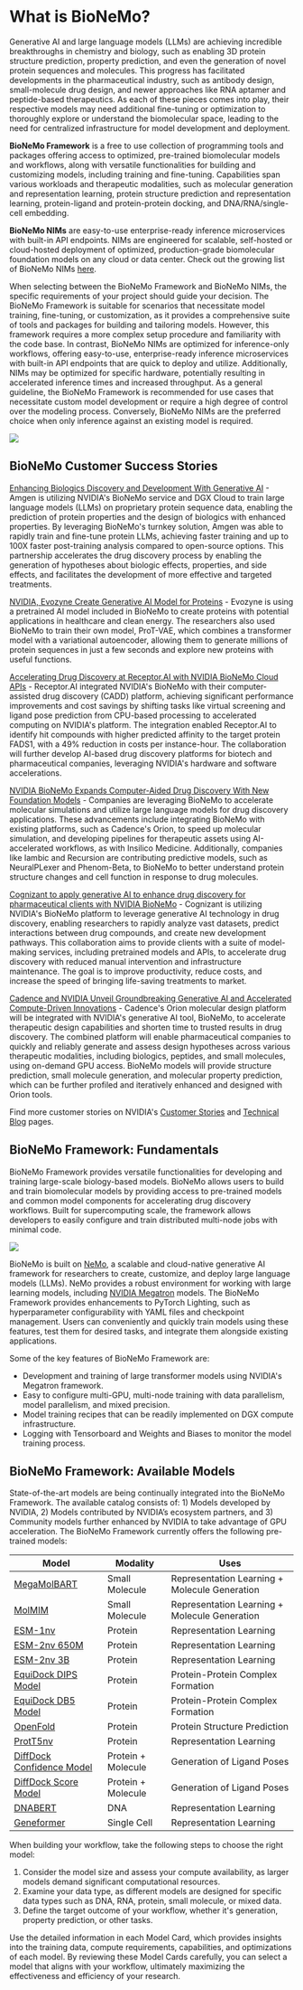 # What is BioNeMo?

Generative AI and large language models (LLMs) are achieving incredible breakthroughs in chemistry and biology, such as enabling 3D protein structure prediction, property prediction, and even the generation of novel protein sequences and molecules. This progress has facilitated developments in the pharmaceutical industry, such as antibody design, small-molecule drug design, and newer approaches like RNA aptamer and peptide-based therapeutics. As each of these pieces comes into play, their respective models may need additional fine-tuning or optimization to thoroughly explore or understand the biomolecular space, leading to the need for centralized infrastructure for model development and deployment.

**BioNeMo Framework** is a free to use collection of programming tools and packages offering access to optimized, pre-trained biomolecular models and workflows, along with versatile functionalities for building and customizing models, including training and fine-tuning. Capabilities span various workloads and therapeutic modalities, such as molecular generation and representation learning, protein structure prediction and representation learning, protein-ligand and protein-protein docking, and DNA/RNA/single-cell embedding.

**BioNeMo NIMs** are easy-to-use enterprise-ready inference microservices with built-in API endpoints. NIMs are engineered for scalable, self-hosted or cloud-hosted deployment of optimized, production-grade biomolecular foundation models on any cloud or data center. Check out the growing list of BioNeMo NIMs [here](https://build.nvidia.com/explore/biology).

When selecting between the BioNeMo Framework and BioNeMo NIMs, the specific requirements of your project should guide your decision. The BioNeMo Framework is suitable for scenarios that necessitate model training, fine-tuning, or customization, as it provides a comprehensive suite of tools and packages for building and tailoring models. However, this framework requires a more complex setup procedure and familiarity with the code base. In contrast, BioNeMo NIMs are optimized for inference-only workflows, offering easy-to-use, enterprise-ready inference microservices with built-in API endpoints that are quick to deploy and utilize. Additionally, NIMs may be optimized for specific hardware, potentially resulting in accelerated inference times and increased throughput. As a general guideline, the BioNeMo Framework is recommended for use cases that necessitate custom model development or require a high degree of control over the modeling process. Conversely, BioNeMo NIMs are the preferred choice when only inference against an existing model is required.

![](./images/bionemo_overview_2.png)

## BioNeMo Customer Success Stories

[Enhancing Biologics Discovery and Development With Generative AI](https://www.nvidia.com/en-us/case-studies/amgen-biologics-discovery-and-development/) - Amgen is utilizing NVIDIA's BioNeMo service and DGX Cloud to train large language models (LLMs) on proprietary protein sequence data, enabling the prediction of protein properties and the design of biologics with enhanced properties. By leveraging BioNeMo's turnkey solution, Amgen was able to rapidly train and fine-tune protein LLMs, achieving faster training and up to 100X faster post-training analysis compared to open-source options. This partnership accelerates the drug discovery process by enabling the generation of hypotheses about biologic effects, properties, and side effects, and facilitates the development of more effective and targeted treatments.

[NVIDIA, Evozyne Create Generative AI Model for Proteins](https://blogs.nvidia.com/blog/generative-ai-proteins-evozyne/) - Evozyne is using a pretrained AI model included in BioNeMo to create proteins with potential applications in healthcare and clean energy. The researchers also used BioNeMo to train their own model, ProT-VAE, which combines a transformer model with a variational autoencoder, allowing them to generate millions of protein sequences in just a few seconds and explore new proteins with useful functions.

[Accelerating Drug Discovery at Receptor.AI with NVIDIA BioNeMo Cloud APIs](https://developer.nvidia.com/blog/accelerating-drug-discovery-at-receptor-ai-with-nvidia-bionemo-cloud-apis/) - Receptor.AI integrated NVIDIA's BioNeMo with their computer-assisted drug discovery (CADD) platform, achieving significant performance improvements and cost savings by shifting tasks like virtual screening and ligand pose prediction from CPU-based processing to accelerated computing on NVIDIA's platform. The integration enabled Receptor.AI to identify hit compounds with higher predicted affinity to the target protein FADS1, with a 49% reduction in costs per instance-hour. The collaboration will further develop AI-based drug discovery platforms for biotech and pharmaceutical companies, leveraging NVIDIA's hardware and software accelerations.

[NVIDIA BioNeMo Expands Computer-Aided Drug Discovery With New Foundation Models](https://blogs.nvidia.com/blog/bionemo-ai-drug-discovery-foundation-models-microservices/) - Companies are leveraging BioNeMo to accelerate molecular simulations and utilize large language models for drug discovery applications. These advancements include integrating BioNeMo with existing platforms, such as Cadence's Orion, to speed up molecular simulation, and developing pipelines for therapeutic assets using AI-accelerated workflows, as with Insilico Medicine. Additionally, companies like Iambic and Recursion are contributing predictive models, such as NeuralPLexer and Phenom-Beta, to BioNeMo to better understand protein structure changes and cell function in response to drug molecules.

[Cognizant to apply generative AI to enhance drug discovery for pharmaceutical clients with NVIDIA BioNeMo](https://investors.cognizant.com/news-and-events/news/news-details/2024/Cognizant-to-apply-generative-AI-to-enhance-drug-discovery-for-pharmaceutical-clients-with-NVIDIA-BioNeMo/default.aspx) - Cognizant is utilizing NVIDIA's BioNeMo platform to leverage generative AI technology in drug discovery, enabling researchers to rapidly analyze vast datasets, predict interactions between drug compounds, and create new development pathways. This collaboration aims to provide clients with a suite of model-making services, including pretrained models and APIs, to accelerate drug discovery with reduced manual intervention and infrastructure maintenance. The goal is to improve productivity, reduce costs, and increase the speed of bringing life-saving treatments to market.

[Cadence and NVIDIA Unveil Groundbreaking Generative AI and Accelerated Compute-Driven Innovations](https://www.cadence.com/en_US/home/company/newsroom/press-releases/pr/2024/cadence-and-nvidia-unveil-groundbreaking-generative-ai-and.html) - Cadence's Orion molecular design platform will be integrated with NVIDIA's generative AI tool, BioNeMo, to accelerate therapeutic design capabilities and shorten time to trusted results in drug discovery. The combined platform will enable pharmaceutical companies to quickly and reliably generate and assess design hypotheses across various therapeutic modalities, including biologics, peptides, and small molecules, using on-demand GPU access. BioNeMo models will provide structure prediction, small molecule generation, and molecular property prediction, which can be further profiled and iteratively enhanced and designed with Orion tools.

Find more customer stories on NVIDIA's [Customer Stories](https://www.nvidia.com/en-us/case-studies/?industries=Healthcare%20%26%20Life%20Sciences&page=1) and [Technical Blog](https://developer.nvidia.com/blog/search-posts/?q=bionemo) pages.

## BioNeMo Framework: Fundamentals
BioNeMo Framework provides versatile functionalities for developing and training large-scale biology-based models. BioNeMo allows users to build and train biomolecular models by providing access to pre-trained models and common model components for accelerating drug discovery workflows. Built for supercomputing scale, the framework allows developers to easily configure and train distributed multi-node jobs with minimal code.

![](./images/bionemo_overview_1.png)

BioNeMo is built on [NeMo](https://docs.nvidia.com/deeplearning/nemo/user-guide/docs/en/stable/starthere/intro.html), a scalable and cloud-native generative AI framework for researchers to create, customize, and deploy large language models (LLMs). NeMo provides a robust environment for working with large learning models, including [NVIDIA Megatron](https://docs.nvidia.com/deeplearning/nemo/user-guide/docs/en/stable/nlp/megatron.html) models. The BioNeMo Framework provides enhancements to PyTorch Lighting, such as hyperparameter configurability with YAML files and checkpoint management. Users can conveniently and quickly train models using these features, test them for desired tasks, and integrate them alongside existing applications.

Some of the key features of BioNeMo Framework are:

* Development and training of large transformer models using NVIDIA's Megatron framework.
* Easy to configure multi-GPU, multi-node training with data parallelism, model parallelism, and mixed precision.
* Model training recipes that can be readily implemented on DGX compute infrastructure.
* Logging with Tensorboard and Weights and Biases to monitor the model training process.


## BioNeMo Framework: Available Models
State-of-the-art models are being continually integrated into the BioNeMo Framework. The available catalog consists of: 1) Models developed by NVIDIA, 2) Models contributed by NVIDIA’s ecosystem partners, and 3) Community models further enhanced by NVIDIA to take advantage of GPU acceleration. The BioNeMo Framework currently offers the following pre-trained models:

| **Model**                                               | **Modality**             | **Uses**                                      |
|---------------------------------------------------------|--------------------------|-----------------------------------------------|
| [MegaMolBART](./models/megamolbart.md)                  | Small Molecule           | Representation Learning + Molecule Generation |
| [MolMIM](./models/molmim.md)                            | Small Molecule           | Representation Learning + Molecule Generation |
| [ESM-1nv](./models/esm1-nv.md)                          | Protein                  | Representation Learning                       |
| [ESM-2nv 650M](./models/esm2-nv.md)                     | Protein                  | Representation Learning                       |
| [ESM-2nv 3B](./models/esm2-nv.md)                       | Protein                  | Representation Learning                       |
| [EquiDock DIPS Model](./models/equidock.md)             | Protein                  | Protein-Protein Complex Formation             |
| [EquiDock DB5 Model](./models/equidock.md)              | Protein                  | Protein-Protein Complex Formation             |
| [OpenFold](./models/openfold.md)                        | Protein                  | Protein Structure Prediction                  |
| [ProtT5nv](./models/prott5nv.md)                        | Protein                  | Representation Learning                       |
| [DiffDock Confidence Model](./models/diffdock.md)       | Protein + Molecule       | Generation of Ligand Poses                    |
| [DiffDock Score Model](./models/diffdock.md)            | Protein + Molecule       | Generation of Ligand Poses                    |
| [DNABERT](./models/dnabert.md)                          | DNA                      | Representation Learning                       |
| [Geneformer](./models/geneformer.md)                    | Single Cell              | Representation Learning                       |

When building your workflow, take the following steps to choose the right model:

1. Consider the model size and assess your compute availability, as larger models demand significant computational resources.
2. Examine your data type, as different models are designed for specific data types such as DNA, RNA, protein, small molecule, or mixed data.
3. Define the target outcome of your workflow, whether it's generation, property prediction, or other tasks.

Use the detailed information in each Model Card, which provides insights into the training data, compute requirements, capabilities, and optimizations of each model. By reviewing these Model Cards carefully, you can select a model that aligns with your workflow, ultimately maximizing the effectiveness and efficiency of your research.
